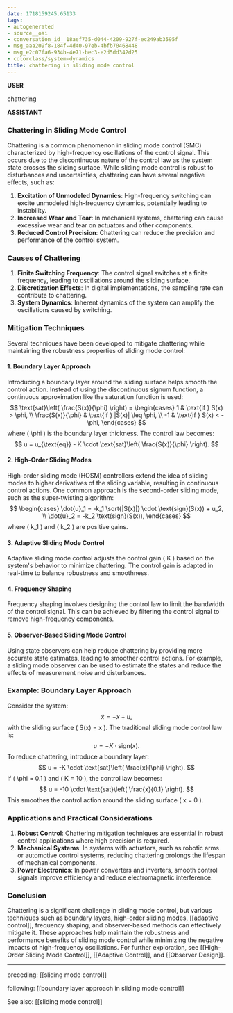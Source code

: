 ```yaml
---
date: 1718159245.65133
tags:
- autogenerated
- source__oai
- conversation_id__18aef735-d044-4209-927f-ec249ab3595f
- msg_aaa209f8-184f-4d40-97eb-4bfb70468448
- msg_e2c07fa6-934b-4e71-bec3-e2d5dd342d25
- colorclass/system-dynamics
title: chattering in sliding mode control
---
```


**USER**

chattering


**ASSISTANT**

### Chattering in Sliding Mode Control

Chattering is a common phenomenon in sliding mode control (SMC) characterized by high-frequency oscillations of the control signal. This occurs due to the discontinuous nature of the control law as the system state crosses the sliding surface. While sliding mode control is robust to disturbances and uncertainties, chattering can have several negative effects, such as:

1. **Excitation of Unmodeled Dynamics**: High-frequency switching can excite unmodeled high-frequency dynamics, potentially leading to instability.
2. **Increased Wear and Tear**: In mechanical systems, chattering can cause excessive wear and tear on actuators and other components.
3. **Reduced Control Precision**: Chattering can reduce the precision and performance of the control system.

### Causes of Chattering

1. **Finite Switching Frequency**: The control signal switches at a finite frequency, leading to oscillations around the sliding surface.
2. **Discretization Effects**: In digital implementations, the sampling rate can contribute to chattering.
3. **System Dynamics**: Inherent dynamics of the system can amplify the oscillations caused by switching.

### Mitigation Techniques

Several techniques have been developed to mitigate chattering while maintaining the robustness properties of sliding mode control:

#### 1. Boundary Layer Approach

Introducing a boundary layer around the sliding surface helps smooth the control action. Instead of using the discontinuous signum function, a continuous approximation like the saturation function is used:
$$
\text{sat}\left( \frac{S(x)}{\phi} \right) = \begin{cases}
1 & \text{if } S(x) > \phi, \\
\frac{S(x)}{\phi} & \text{if } |S(x)| \leq \phi, \\
-1 & \text{if } S(x) < -\phi,
\end{cases}
$$
where \( \phi \) is the boundary layer thickness. The control law becomes:
$$
u = u_{\text{eq}} - K \cdot \text{sat}\left( \frac{S(x)}{\phi} \right).
$$

#### 2. High-Order Sliding Modes

High-order sliding mode (HOSM) controllers extend the idea of sliding modes to higher derivatives of the sliding variable, resulting in continuous control actions. One common approach is the second-order sliding mode, such as the super-twisting algorithm:
$$
\begin{cases}
\dot{u}_1 = -k_1 \sqrt{|S(x)|} \cdot \text{sign}(S(x)) + u_2, \\
\dot{u}_2 = -k_2 \text{sign}(S(x)),
\end{cases}
$$
where \( k_1 \) and \( k_2 \) are positive gains.

#### 3. Adaptive Sliding Mode Control

Adaptive sliding mode control adjusts the control gain \( K \) based on the system's behavior to minimize chattering. The control gain is adapted in real-time to balance robustness and smoothness.

#### 4. Frequency Shaping

Frequency shaping involves designing the control law to limit the bandwidth of the control signal. This can be achieved by filtering the control signal to remove high-frequency components.

#### 5. Observer-Based Sliding Mode Control

Using state observers can help reduce chattering by providing more accurate state estimates, leading to smoother control actions. For example, a sliding mode observer can be used to estimate the states and reduce the effects of measurement noise and disturbances.

### Example: Boundary Layer Approach

Consider the system:
$$
\dot{x} = -x + u,
$$
with the sliding surface \( S(x) = x \). The traditional sliding mode control law is:
$$
u = -K \cdot \text{sign}(x).
$$
To reduce chattering, introduce a boundary layer:
$$
u = -K \cdot \text{sat}\left( \frac{x}{\phi} \right).
$$
If \( \phi = 0.1 \) and \( K = 10 \), the control law becomes:
$$
u = -10 \cdot \text{sat}\left( \frac{x}{0.1} \right).
$$
This smoothes the control action around the sliding surface \( x = 0 \).

### Applications and Practical Considerations

1. **Robust Control**: Chattering mitigation techniques are essential in robust control applications where high precision is required.
2. **Mechanical Systems**: In systems with actuators, such as robotic arms or automotive control systems, reducing chattering prolongs the lifespan of mechanical components.
3. **Power Electronics**: In power converters and inverters, smooth control signals improve efficiency and reduce electromagnetic interference.

### Conclusion

Chattering is a significant challenge in sliding mode control, but various techniques such as boundary layers, high-order sliding modes, [[adaptive control]], frequency shaping, and observer-based methods can effectively mitigate it. These approaches help maintain the robustness and performance benefits of sliding mode control while minimizing the negative impacts of high-frequency oscillations. For further exploration, see [[High-Order Sliding Mode Control]], [[Adaptive Control]], and [[Observer Design]].


---

preceding: [[sliding mode control]]  


following: [[boundary layer approach in sliding mode control]]

See also: [[sliding mode control]]